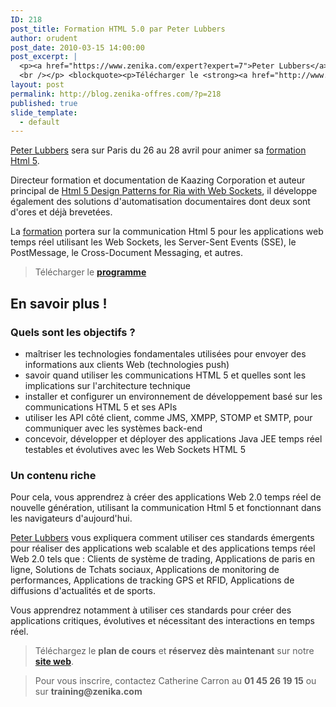```yaml
---
ID: 218
post_title: Formation HTML 5.0 par Peter Lubbers
author: orudent
post_date: 2010-03-15 14:00:00
post_excerpt: |
  <p><a href="https://www.zenika.com/expert?expert=7">Peter Lubbers</a> sera sur Paris du 26 au 28 avril pour animer sa <a href="http://www.zenika.com/formation_html5_communication.php?fg=50007">formation Html 5</a>.</p> <p>Directeur formation et documentation de Kaazing Corporation et auteur principal de <a href="http://www.amazon.fr/gp/product/1430227907?ie=UTF8&amp;tag=zenika-21&amp;linkCode=as2&amp;camp=1642&amp;creative=6746&amp;creativeASIN=1430227907">Html 5 Design Patterns for Ria with Web Sockets</a>, il développe également des solutions d'automatisation documentaires dont deux sont d'ores et déjà brevetées.</p> <p>La <a href="http://www.zenika.com/formation_html5_communication.php?fg=50007">formation</a> portera sur la communication Html 5 pour les applications web temps réel utilisant les Web Sockets, les Server-Sent Events (SSE), le PostMessage, le Cross-Document Messaging, et autres. <br />
  <br /></p> <blockquote><p>Télécharger le <strong><a href="http://www.zenika.com/formation_html5_communication.php?fg=50007">programme</a></strong></p></blockquote>
layout: post
permalink: http://blog.zenika-offres.com/?p=218
published: true
slide_template:
  - default
---
```

<a href="https://www.zenika.com/expert?expert=7">Peter Lubbers</a> sera sur Paris du 26 au 28 avril pour animer sa <a href="http://www.zenika.com/formation_html5_communication.php?fg=50007">formation Html 5</a>.

Directeur formation et documentation de Kaazing Corporation et auteur principal de <a href="http://www.amazon.fr/gp/product/1430227907?ie=UTF8&amp;tag=zenika-21&amp;linkCode=as2&amp;camp=1642&amp;creative=6746&amp;creativeASIN=1430227907">Html 5 Design Patterns for Ria with Web Sockets</a>, il développe également des solutions d'automatisation documentaires dont deux sont d'ores et déjà brevetées.

La <a href="http://www.zenika.com/formation_html5_communication.php?fg=50007">formation</a> portera sur la communication Html 5 pour les applications web temps réel utilisant les Web Sockets, les Server-Sent Events (SSE), le PostMessage, le Cross-Document Messaging, et autres.
<blockquote>Télécharger le <strong><a href="http://www.zenika.com/formation_html5_communication.php?fg=50007">programme</a></strong></blockquote>
<!--more-->
<h2>En savoir plus !</h2>
<h3>Quels sont les objectifs ?</h3>
<ul>
	<li>maîtriser les technologies fondamentales utilisées pour envoyer des informations aux clients Web (technologies push)</li>
	<li>savoir quand utiliser les communications HTML 5 et quelles sont les implications sur l'architecture technique</li>
	<li>installer et configurer un environnement de développement basé sur les communications HTML 5 et ses APIs</li>
	<li>utiliser les API côté client, comme JMS, XMPP, STOMP et SMTP, pour communiquer avec les systèmes back-end</li>
	<li>concevoir, développer et déployer des applications Java JEE temps réel testables et évolutives avec les Web Sockets HTML 5</li>
</ul>
<h3>Un contenu riche</h3>
Pour cela, vous apprendrez à créer des applications Web 2.0 temps réel de nouvelle génération, utilisant la communication Html 5 et fonctionnant dans les navigateurs d'aujourd'hui.

<a href="https://www.zenika.com/expert?expert=7">Peter Lubbers</a> vous expliquera comment utiliser ces standards émergents pour réaliser des applications web scalable et des applications temps réel Web 2.0 tels que : Clients de système de trading, Applications de paris en ligne, Solutions de Tchats sociaux, Applications de monitoring de performances, Applications de tracking GPS et RFID, Applications de diffusions d'actualités et de sports.

Vous apprendrez notamment à utiliser ces standards pour créer des applications critiques, évolutives et nécessitant des interactions en temps réel.
<blockquote>Téléchargez le <strong>plan de cours</strong> et <strong>réservez dès maintenant</strong> sur notre <strong><a href="http://www.zenika.com/formation_html5_communication.php?fg=50007">site web</a></strong>.</blockquote>
<blockquote>Pour vous inscrire, contactez Catherine Carron au <strong>01 45 26 19 15</strong> ou sur <strong>training@zenika.com</strong></blockquote>
&nbsp;